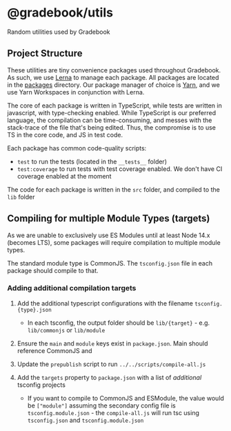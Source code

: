 # @gradebook/utils

Random utilities used by Gradebook

## Project Structure

These utilities are tiny convenience packages used throughout Gradebook. As such, we use [Lerna](https://lerna.js.org) to manage each package. All packages are located in the [packages](https://github.com/gradebook/cli-utils/tree/master/packages) directory. Our package manager of choice is [Yarn](https://yarn.pm), and we use Yarn Workspaces in conjunction with Lerna.

The core of each package is written in TypeScript, while tests are written in javascript, with type-checking enabled. While TypeScript is our preferred language, the compilation can be time-consuming, and messes with the stack-trace of the file that's being edited. Thus, the compromise is to use TS in the core code, and JS in test code.

Each package has common code-quality scripts:

- `test` to run the tests (located in the `__tests__` folder)
- `test:coverage` to run tests with test coverage enabled. We don't have CI coverage enabled at the moment

The code for each package is written in the `src` folder, and compiled to the `lib` folder

## Compiling for multiple Module Types (targets)

As we are unable to exclusively use ES Modules until at least Node 14.x (becomes LTS), some packages will require compilation to multiple module types.

The standard module type is CommonJS. The `tsconfig.json` file in each package should compile to that.

### Adding additional compilation targets

1. Add the additional typescript configurations with the filename `tsconfig.{type}.json`

	 - In each tsconfig, the output folder should be `lib/{target}` - e.g. `lib/commonjs` or `lib/module`

1. Ensure the `main` and `module` keys exist in `package.json`. Main should reference CommonJS and

1. Update the `prepublish` script to run `../../scripts/compile-all.js`

1. Add the `targets` property to `package.json` with a list of *additional* tsconfig projects

	- If you want to compile to CommonJS and ESModule, the value would be `["module"]` assuming the secondary config file is `tsconfig.module.json` - the `compile-all.js` will run tsc using `tsconfig.json` and `tsconfig.module.json`